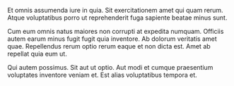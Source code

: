 Et omnis assumenda iure in quia. Sit exercitationem amet qui quam rerum. Atque voluptatibus porro ut reprehenderit fuga sapiente beatae minus sunt.
 Cum eum omnis natus maiores non corrupti at expedita numquam. Officiis autem earum minus fugit fugit quia inventore. Ab dolorum veritatis amet quae. Repellendus rerum optio rerum eaque et non dicta est. Amet ab repellat quia eum ut.
 Qui autem possimus. Sit aut ut optio. Aut modi et cumque praesentium voluptates inventore veniam et. Est alias voluptatibus tempora et.